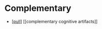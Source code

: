 # Complementary

- [[pull]] [[complementary cognitive artifacts]]


[//begin]: # "Autogenerated link references for markdown compatibility"
[pull]: pull "Pull"
[//end]: # "Autogenerated link references"